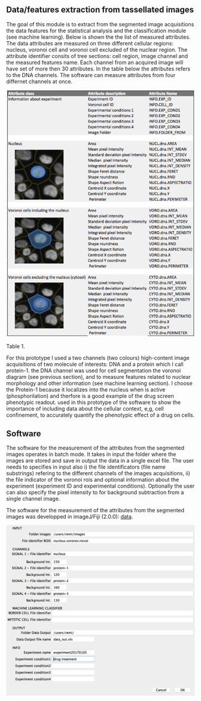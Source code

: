 ## Data/features extraction from  tassellated images

The goal of this module is to extract from the segmented image acquisitions the data features for the statistical analysis and the classification module (see machine learning). Below is shown the the list of measured attributes. The data attributes are measured on three different cellular regions: nucleus, voronoi cell and voronoi cell excluded of the nuclear region. The  attribute identifier consits of tree sections: cell region, image channel and the measured features name.  Each channel from an acquired image will have set of more then 30 attributes. In the table below the attributes refers to the DNA channels. The software can measure attributes from four differnet channels at once.

![attributes](/IMG/ATTRIBUTE2.png)

Table 1.  




For this prototype I used a two channels (two colours) high-content image acquisitions of two molecule of interests: DNA and a protein which I call protein-1. the DNA channel was used for cell segmentation the voronoi diagram (see  previous section), and to measure features related to nuclear morphology and other information (see machine learning section). I choose the Protein-1 because it localizes into the nucleus when is active (phosphorilation) and therfore is a good example of the drug screen phenotypic readout.  used in this prototype of the software to show the importance of including data about the cellular context, e,g, cell confinement, to accurately  quantify the phenotypic effect of a drug on cells. 

## Software

The software for the measurement of the attributes from the segmented images operates in batch mode. It takes in input the folder where the images are stored and save in output the data in a single excel file. The user needs to specifies in input also i) the file identificators (file name substrings) refering to the different channels of the images acquisitions, ii) the file indicator of the voronoi rois and optional information about the experiment (experiment ID and experimental conditions). Optionally the user can also specify the pixel intensity to for background subtraction from a single channel image.

The software  for the measurement of the attributes from the segmented images  was developped in imageJ/Fiji (2.0.0):
[data](./data).

![UI](./IMG/DATAUI.png)
